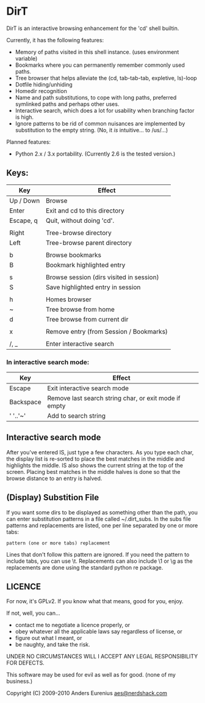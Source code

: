 # DirT

DirT is an interactive browsing enhancement for the 'cd' shell builtin.

Currently, it has the following features:

 * Memory of paths visited in this shell instance. (uses environment variable)
 * Bookmarks where you can permanently remember commonly used paths.
 * Tree browser that helps alleviate the (cd, tab-tab-tab, expletive, ls)-loop
 * Dotfile hiding/unhiding
 * Homedir recognition
 * Name and path substitutions, to cope with long paths, preferred symlinked
   paths and perhaps other uses.
 * Interactive search, which does a lot for usability when branching factor is
   high.
 * Ignore patterns to be rid of common nuisances are implemented by
   substitution to the empty string. (No, it *is* intuitive... to /us/...)

Planned features:

 * Python 2.x / 3.x portability. (Currently 2.6 is the tested version.)

## Keys:

| Key        | Effect
| ---------- | ----------------------------------------------------------
| Up / Down  | Browse
| Enter      | Exit and cd to this directory
| Escape, q  | Quit, without doing 'cd'.
|            |
| Right      | Tree-browse directory
| Left       | Tree-browse parent directory
|            |
| b          | Browse bookmarks
| B          | Bookmark highlighted entry
|            |
| s          | Browse session (dirs visited in session)
| S          | Save highlighted entry in session
|            |
| h          | Homes browser
| ~          | Tree browse from home
| d          | Tree browse from current dir
|            |
| x          | Remove entry (from Session / Bookmarks)
|            |
| /, _       | Enter interactive search

### In interactive search mode:

| Key         | Effect
| ----------- | ---------------------------------------------------------
| Escape      | Exit interactive search mode
| Backspace   | Remove last search string char, or exit mode if empty
| ' '..'~'    | Add to search string

## Interactive search mode

After you've entered IS, just type a few characters. As you type each char,
the display list is re-sorted to place the best matches in the middle and
highlights the middle. IS also shows the current string at the top of the
screen. Placing best matches in the middle halves is done so that the browse
distance to an entry is halved.

## (Display) Substition File

If you want some dirs to be displayed as something other than the path, you
can enter substitution patterns in a file called ~/.dirt_subs. In the subs
file patterns and replacements are listed, one per line separated by one or
more tabs:

    pattern (one or more tabs) replacement

Lines that don't follow this pattern are ignored. If you need the pattern to
include tabs, you can use \\t. Replacements can also include \\1 or \\g<foo>
as the replacements are done using the standard python re package.

## LICENCE

For now, it's GPLv2. If you know what that means, good for you, enjoy.

If not, well, you can...

 * contact me to negotiate a licence properly, or
 * obey whatever all the applicable laws say regardless of license, or
 * figure out what I meant, or
 * be naughty, and take the risk.

UNDER NO CIRCUMSTANCES WILL I ACCEPT ANY LEGAL RESPONSIBILITY FOR DEFECTS.

This software may be used for evil as well as for good. (none of my business.)

Copyright (C) 2009-2010
Anders Eurenius <aes@nerdshack.com>
